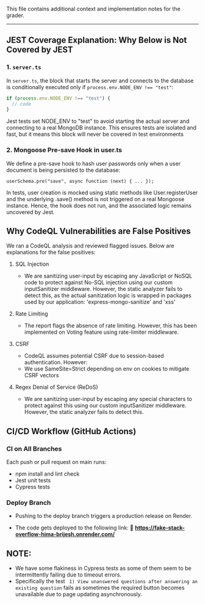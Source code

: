 This file contains additional context and implementation notes for the grader.

---

## JEST Coverage Explanation: Why Below is Not Covered by JEST

### 1. `server.ts`
In `server.ts`, the block that starts the server and connects to the database is conditionally executed only if `process.env.NODE_ENV !== "test"`:

```ts
if (process.env.NODE_ENV !== "test") {
  // code
}
```

Jest tests set NODE_ENV to "test" to avoid starting the actual server and connecting to a real MongoDB instance. This ensures tests are isolated and fast, but it means this block will never be covered in test environments

### 2. Mongoose Pre-save Hook in user.ts
We define a pre-save hook to hash user passwords only when a user document is being persisted to the database:

```
userSchema.pre("save", async function (next) { ... });
```
In tests, user creation is mocked using static methods like User.registerUser and the underlying .save() method is not triggered on a real Mongoose instance. Hence, the hook does not run, and the associated logic remains uncovered by Jest.

## Why CodeQL Vulnerabilities are False Positives

We ran a CodeQL analysis and reviewed flagged issues. Below are explanations for the false positives:

1. SQL Injection
   - We are sanitizing user-input by escaping any JavaScript or NoSQL code to protect against No-SQL injection using our custom inputSanitizer middleware. However, the static analyzer fails to detect this, as the actual sanitization logic is wrapped in packages used by our application: 'express-mongo-sanitize' and 'xss' 

2. Rate Limiting
   - The report flags the absence of rate limiting. However, this has been implemented on Voting feature using rate-limiter middleware.

3. CSRF
   - CodeQL assumes potential CSRF due to session-based authentication. However:
   - We use SameSite=Strict depending on env on cookies to mitigate CSRF vectors

4. Regex Denial of Service (ReDoS)
   - We are sanitizing user-input by escaping any special characters to protect against this using our custom inputSanitizer middleware. However, the static analyzer fails to detect this.

## CI/CD Workflow (GitHub Actions)

### CI on All Branches
Each push or pull request on main runs:
- npm install and lint check
- Jest unit tests
- Cypress tests

### Deploy Branch
- Pushing to the deploy branch triggers a production release on Render.

- The code gets deployed to the following link:
🔗 **https://fake-stack-overflow-hima-brijesh.onrender.com/**

## NOTE:
- We have some flakiness in Cypress tests as some of them seem to be intermittently failing due to timeout errors.
- Specifically the test ` 1) View unanswered questions after answering an existing question` fails as sometimes the required button becomes unavailable due to page updating asynchronously.